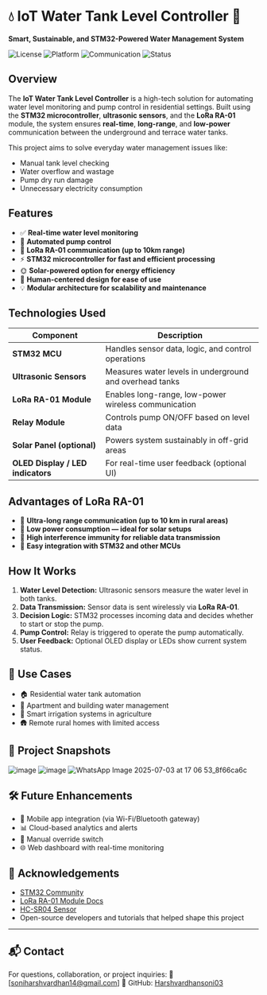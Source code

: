 # 💧 IoT Water Tank Level Controller 🚰

**Smart, Sustainable, and STM32-Powered Water Management System**

![License](https://img.shields.io/badge/license-MIT-green)
![Platform](https://img.shields.io/badge/platform-STM32-blue)
![Communication](https://img.shields.io/badge/LoRa-RA--01-lightgrey)
![Status](https://img.shields.io/badge/status-Completed-brightgreen)

## Overview

The **IoT Water Tank Level Controller** is a high-tech solution for automating water level monitoring and pump control in residential settings. Built using the **STM32 microcontroller**, **ultrasonic sensors**, and the **LoRa RA-01** module, the system ensures **real-time**, **long-range**, and **low-power** communication between the underground and terrace water tanks.

This project aims to solve everyday water management issues like:

* Manual tank level checking
* Water overflow and wastage
* Pump dry run damage
* Unnecessary electricity consumption

## Features

* ✅ **Real-time water level monitoring**
* 🔁 **Automated pump control**
* 📡 **LoRa RA-01 communication (up to 10km range)**
* ⚡ **STM32 microcontroller for fast and efficient processing**
* 🌞 **Solar-powered option for energy efficiency**
* 🧠 **Human-centered design for ease of use**
* 💡 **Modular architecture for scalability and maintenance**

## Technologies Used

| Component                         | Description                                             |
| --------------------------------- | ------------------------------------------------------- |
| **STM32 MCU**                     | Handles sensor data, logic, and control operations      |
| **Ultrasonic Sensors**            | Measures water levels in underground and overhead tanks |
| **LoRa RA-01 Module**             | Enables long-range, low-power wireless communication    |
| **Relay Module**                  | Controls pump ON/OFF based on level data                |
| **Solar Panel (optional)**        | Powers system sustainably in off-grid areas             |
| **OLED Display / LED indicators** | For real-time user feedback (optional UI)               |

## Advantages of LoRa RA-01

* 📶 **Ultra-long range communication (up to 10 km in rural areas)**
* 🔋 **Low power consumption — ideal for solar setups**
* 📡 **High interference immunity for reliable data transmission**
* 🧩 **Easy integration with STM32 and other MCUs**

## How It Works

1. **Water Level Detection:** Ultrasonic sensors measure the water level in both tanks.
2. **Data Transmission:** Sensor data is sent wirelessly via **LoRa RA-01**.
3. **Decision Logic:** STM32 processes incoming data and decides whether to start or stop the pump.
4. **Pump Control:** Relay is triggered to operate the pump automatically.
5. **User Feedback:** Optional OLED display or LEDs show current system status.

## 🧪 Use Cases

* 🏠 Residential water tank automation
* 🏢 Apartment and building water management
* 🌾 Smart irrigation systems in agriculture
* 🛖 Remote rural homes with limited access

## 📸 Project Snapshots

![image](https://github.com/user-attachments/assets/ad07c753-7f73-47e5-b3d7-8398384109ff)
![image](https://github.com/user-attachments/assets/20529767-54b6-4143-bf6f-3b9b9939b580)
![WhatsApp Image 2025-07-03 at 17 06 53_8f66ca6c](https://github.com/user-attachments/assets/81f28a22-a45e-4524-9e92-fd646067a060)

## 🛠️ Future Enhancements

* 📲 Mobile app integration (via Wi-Fi/Bluetooth gateway)
* 📊 Cloud-based analytics and alerts
* 🧭 Manual override switch
* 🌐 Web dashboard with real-time monitoring

## 🙌 Acknowledgements

* [STM32 Community](w)
* [LoRa RA-01 Module Docs](w)
* [HC-SR04 Sensor](w)
* Open-source developers and tutorials that helped shape this project

---

## 📬 Contact

For questions, collaboration, or project inquiries:
📧 \[[soniharshvardhan14@gmail.com](mailto:soniharshvardhan14@gmail.com)]
📍 GitHub: [Harshvardhansoni03](https://github.com/Harshvardhansoni03)
